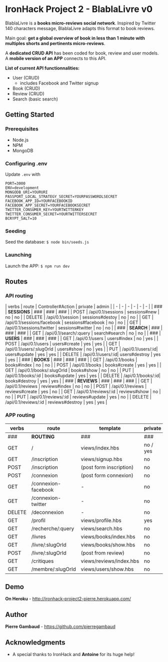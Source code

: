 # IronHack Project 2 - BlablaLivre v0

BlablaLivre is a **books micro-reviews social network**. Inspired by Twitter 140 characters message, BlablaLivre adapts this format to book reviews.

Main goal: **get a global overview of book in less than 1 minute with multiples shorts and pertinents micro-reviews**.

A **dedicated CRUD API** has been coded for book, review and user models. A **mobile version of an APP** connects to this API.

**List of current API functionnalities:**
* User (CRUD)
  * includes Facebook and Twitter signup
* Book (CRUD)
* Review (CRUD)
* Search (basic search)


## Getting Started

### Prerequisites
* Node.js
* NPM
* MongoDB

### Configuring .env
Update `.env` with
```
PORT=3000
ENV=development
MONGODB_URI=YOURURI
PASSPORT_LOCAL_STRATEGY_SECRET=YOURPASSWORDLSECRET
FACEBOOK_APP_ID=YOURFACEBOOKID
FACEBOOK_APP_SECRET=YOURFACEBOOKSECRET
TWITTER_CONSUMER_KEY=YOURTWITTERKEY
TWITTER_CONSUMER_SECRET=YOURTWITTERSECRET
BCRYPT_SALT=10
```

### Seeding
Seed the database: `$ node bin/seeds.js`

### Launching
Launch the APP: `$ npm run dev`


## Routes

### API routing
| verbs | route | Controller#Action | private | admin |
| - | - | - | - | - | - |
| ### | **SESSIONS** | ### | ### | ### |
| POST | /api/0.1/sessions | sessions#new | no | no |
| DELETE | /api/0.1/session | sessions#destoy | no | no |
| GET | /api/0.1/sessions/facebook | sessions#facebook | no | no |
| GET | /api/0.1/sessions/twitter | sessions#twitter | no | no |
| ### | **SEARCH** | ### | ### | ### |
| GET | /api/0.1/search/:query | search#search | no | no |
| ### | **USERS** | ### | ### | ### |
| GET | /api/0.1/users | users#index | no | yes |
| POST | /api/0.1/users | users#create | yes | yes |
| GET | /api/0.1/users/:slugOrId | users#show | no | yes |
| PUT | /api/0.1/users/:id| users#update | yes | yes |
| DELETE | /api/0.1/users/:id| users#destroy | yes | yes |
| ### | **BOOKS** | ### | ### | ### |
| GET | /api/0.1/books | books#index | no | no |
| POST | /api/0.1/books | books#create | yes | yes |
| GET | /api/0.1/books/:slugOrId | books#show | no | no |
| PUT | /api/0.1/books/:id | books#update | yes | yes |
| DELETE | /api/0.1/books/:id| books#destroy | yes | yes |
| ### | **REVIEWS** | ### | ### | ### |
| GET | /api/0.1/reviews | reviews#index | no | no |
| POST | /api/0.1/reviews |  reviews#create | yes | no |
| GET | /api/0.1/reviews/:id | reviews#show | no | no |
| PUT | /api/0.1/reviews/:id | reviews#update | yes | no |
| DELETE | /api/0.1/reviews/:id | reviews#destroy | yes | yes |

### APP routing
| verbs | route | template | private | admin |
| - | - | - | - | - |
| ### | **ROUTING** | ### | ### | ### |
| GET | / | views/index.hbs | no / yes | no |
| GET | /inscription | views/signup.hbs | no | no |
| POST | /inscription | (post form inscription) | no | no |
| POST | /connexion | (post form connexion) | no | no |
| GET | /connexion-facebook | - | no | no |
| GET | /connexion-twitter | - | no | no |
| DELETE | /deconnexion | - | no | no |
| GET | /profil | views/profile.hbs | yes | no |
| GET | /recherche/:query | views/search.hbs | no | no |
| GET | /livres | views/books/index.hbs | no | no |
| GET | /livre/:slugOrId | views/books/show.hbs | no | no |
| POST | /livre/:slugOrId | (post from review) | no | no |
| GET | /critiques | views/reviews/index.hbs | no | no |
| GET | /membre/:slugOrId | views/users/show.hbs | no | no |


## Demo

**On Heroku** - http://ironhack-project2-pierre.herokuapp.com/


## Author

**Pierre Gambaud** - https://github.com/pierregambaud


## Acknowledgments

* A special thanks to IronHack and **Antoine** for its huge help!